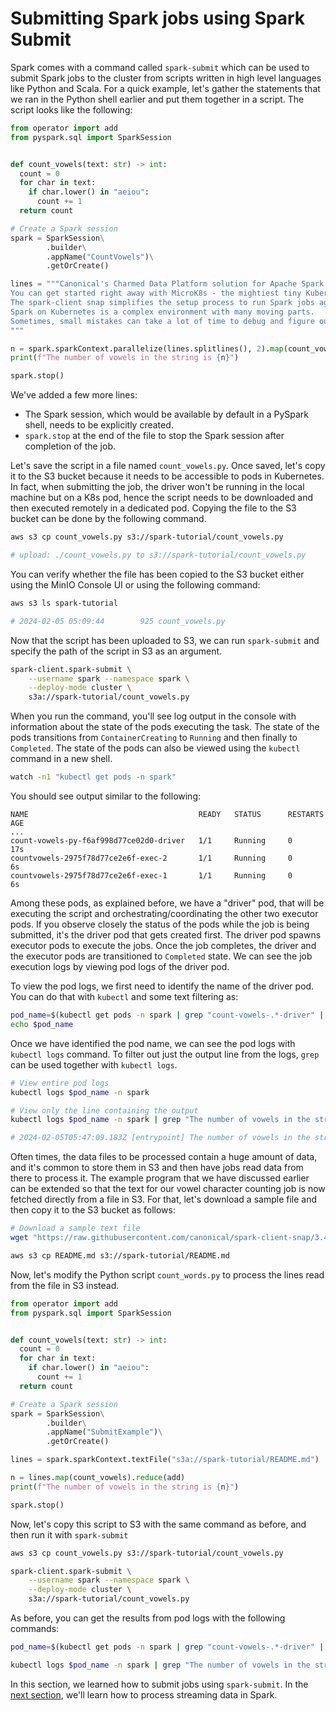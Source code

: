 # Submitting Spark jobs using Spark Submit

Spark comes with a command called `spark-submit` which can be used to submit Spark jobs to the cluster from scripts written in high level languages like Python and Scala. For a quick example, let's gather the statements that we ran in the Python shell earlier and put them together in a script. The script looks like the following:

```python
from operator import add
from pyspark.sql import SparkSession


def count_vowels(text: str) -> int:
  count = 0
  for char in text:
    if char.lower() in "aeiou":
      count += 1
  return count

# Create a Spark session 
spark = SparkSession\
        .builder\
        .appName("CountVowels")\
        .getOrCreate()

lines = """Canonical's Charmed Data Platform solution for Apache Spark runs Spark jobs on your Kubernetes cluster.
You can get started right away with MicroK8s - the mightiest tiny Kubernetes distro around! 
The spark-client snap simplifies the setup process to run Spark jobs against your Kubernetes cluster. 
Spark on Kubernetes is a complex environment with many moving parts.
Sometimes, small mistakes can take a lot of time to debug and figure out.
"""

n = spark.sparkContext.parallelize(lines.splitlines(), 2).map(count_vowels).reduce(add)
print(f"The number of vowels in the string is {n}")

spark.stop()
```

We've added a few more lines: 

- The Spark session, which would be available by default in a PySpark shell, needs to be explicitly created. 
- `spark.stop` at the end of the file to stop the Spark session after completion of the job.

Let's save the script in a file named `count_vowels.py`. Once saved, let's copy it to the S3 bucket because it needs to be accessible to pods in Kubernetes. In fact, when submitting the job, the driver won't be running in the local machine but on a K8s pod, hence the script needs to be downloaded and then executed remotely in a dedicated pod. Copying the file to the S3 bucket can be done by the following command.

```bash
aws s3 cp count_vowels.py s3://spark-tutorial/count_vowels.py

# upload: ./count_vowels.py to s3://spark-tutorial/count_vowels.py 
```

You can verify whether the file has been copied to the S3 bucket either using the MinIO Console UI or using the following command:

```bash
aws s3 ls spark-tutorial

# 2024-02-05 05:09:44        925 count_vowels.py
```

Now that the script has been uploaded to S3, we can run `spark-submit` and specify the path of the script in S3 as an argument.

```bash
spark-client.spark-submit \
    --username spark --namespace spark \
    --deploy-mode cluster \
    s3a://spark-tutorial/count_vowels.py
```

When you run the command, you'll see log output in the console with information about the state of the pods executing the task. The state of the pods transitions from `ContainerCreating` to `Running` and then finally to `Completed`. The state of the pods can also be viewed using the `kubectl` command in a new shell. 

```bash
watch -n1 "kubectl get pods -n spark"
```

You should see output similar to the following:

```
NAME                                      READY   STATUS      RESTARTS   AGE
...
count-vowels-py-f6af998d77ce02d0-driver   1/1     Running     0          17s
countvowels-2975f78d77ce2e6f-exec-2       1/1     Running     0          6s
countvowels-2975f78d77ce2e6f-exec-1       1/1     Running     0          6s
```

Among these pods, as explained before, we have a "driver" pod, that will be executing the script and orchestrating/coordinating the other two executor pods. If you observe closely the status of the pods while the job is being submitted, it's the driver pod that gets created first. The driver pod spawns executor pods to execute the jobs. Once the job completes, the driver and the executor pods are transitioned to `Completed` state. We can see the job execution logs by viewing pod logs of the driver pod.

To view the pod logs, we first need to identify the name of the driver pod. You can do that with `kubectl` and some text filtering as:

```bash
pod_name=$(kubectl get pods -n spark | grep "count-vowels-.*-driver" | tail -n 1 | cut -d' ' -f1)
echo $pod_name
```

Once we have identified the pod name, we can see the pod logs with `kubectl logs` command. To filter out just the output line from the logs, `grep` can be used together with `kubectl logs`.

```bash
# View entire pod logs
kubectl logs $pod_name -n spark 

# View only the line containing the output
kubectl logs $pod_name -n spark | grep "The number of vowels in the string is"

# 2024-02-05T05:47:09.183Z [entrypoint] The number of vowels in the string is 128
```

Often times, the data files to be processed contain a huge amount of data, and it's common to store them in S3 and then have jobs read data from there to process it. The example program that we have discussed earlier can be extended so that the text for our vowel character counting job is now fetched directly from a file in S3. For that, let's download a sample file and then copy it to the S3 bucket as follows:

```bash
# Download a sample text file
wget "https://raw.githubusercontent.com/canonical/spark-client-snap/3.4/edge/README.md"

aws s3 cp README.md s3://spark-tutorial/README.md
```

Now, let's modify the Python script `count_words.py` to process the lines read from the file in S3 instead.


```python
from operator import add
from pyspark.sql import SparkSession


def count_vowels(text: str) -> int:
  count = 0
  for char in text:
    if char.lower() in "aeiou":
      count += 1
  return count

# Create a Spark session 
spark = SparkSession\
        .builder\
        .appName("SubmitExample")\
        .getOrCreate()

lines = spark.sparkContext.textFile("s3a://spark-tutorial/README.md")

n = lines.map(count_vowels).reduce(add)
print(f"The number of vowels in the string is {n}")

spark.stop()
```

Now, let's copy this script to S3 with the same command as before, and then run it with `spark-submit`

```bash
aws s3 cp count_vowels.py s3://spark-tutorial/count_vowels.py

spark-client.spark-submit \
    --username spark --namespace spark \
    --deploy-mode cluster \
    s3a://spark-tutorial/count_vowels.py
```

As before, you can get the results from pod logs with the following commands:

```bash
pod_name=$(kubectl get pods -n spark | grep "count-vowels-.*-driver" | tail -n 1 | cut -d' ' -f1)

kubectl logs $pod_name -n spark | grep "The number of vowels in the string is"
```

In this section, we learned how to submit jobs using `spark-submit`. In the [next section](/t/13230), we'll learn how to process streaming data in Spark.
